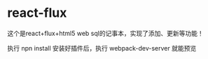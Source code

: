 # react-flux

这个是react+flux+html5 web sql的记事本，实现了添加、更新等功能！


执行 npn install 安装好插件后，执行 webpack-dev-server 就能预览

